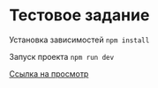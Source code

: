 # Тестовое задание

Установка зависимостей `npm install`

Запуск проекта `npm run dev`


[Ссылка на просмотр](https://sidebar-two-tau.vercel.app/)
